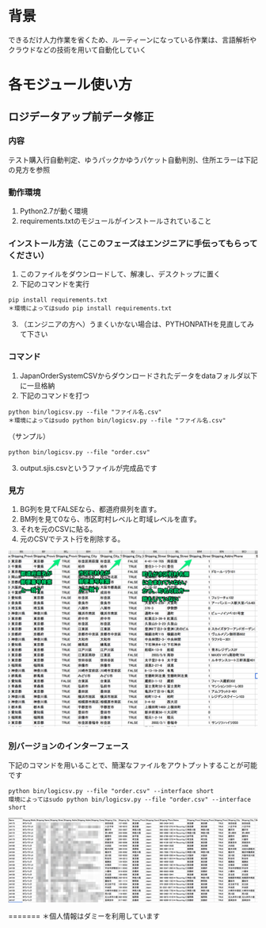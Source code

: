 # 背景
できるだけ人力作業を省くため、ルーティーンになっている作業は、言語解析やクラウドなどの技術を用いて自動化していく

# 各モジュール使い方
## ロジデータアップ前データ修正
### 内容 
テスト購入行自動判定、ゆうパックかゆうパケット自動判別、住所エラーは下記の見方を参照

### 動作環境
1. Python2.7が動く環境
2. requirements.txtのモジュールがインストールされていること

### インストール方法（ここのフェーズはエンジニアに手伝ってもらってください）
1. このファイルをダウンロードして、解凍し、デスクトップに置く
2. 下記のコマンドを実行
```
pip install requirements.txt
＊環境によってはsudo pip install requirements.txt
```
3. （エンジニアの方へ）うまくいかない場合は、PYTHONPATHを見直してみて下さい

### コマンド
1. JapanOrderSystemCSVからダウンロードされたデータをdataフォルダ以下に一旦格納
2. 下記のコマンドを打つ
```
python bin/logicsv.py --file "ファイル名.csv"
＊環境によってはsudo python bin/logicsv.py --file "ファイル名.csv"
```
（サンプル）
```
python bin/logicsv.py --file "order.csv"
```
3. output.sjis.csvというファイルが完成品です

### 見方
1. BG列を見てFALSEなら、都道府県列を直す。
2. BM列を見て0なら、市区町村レベルと町域レベルを直す。
3. それを元のCSVに貼る。
4. 元のCSVでテスト行を削除する。

![画像](https://raw.githubusercontent.com/Hajimex/acp_RPA/master/src/Screen_Shot_2019-06-08_at_0_55_04.png?token=AAKXSPIL4J7FZ6MK6D2GTQK5APC2E "画像")

### 別バージョンのインターフェース
下記のコマンドを用いることで、簡潔なファイルをアウトプットすることが可能です
```
python bin/logicsv.py --file "order.csv" --interface short
環境によってはsudo python bin/logicsv.py --file "order.csv" --interface short
```
![画像](https://github.com/Hajimex/ACP_RPA/blob/master/src/Screen_Shot_2019-06-21_at_23_15_35_1.png "画像")

=======
＊個人情報はダミーを利用しています

